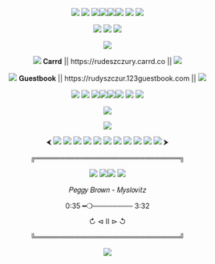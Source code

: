 <p align="center">
<img src=https://pixelsafari.neocities.org/favicon/symbol/heart/jelly.gif> <img src=https://pixelsafari.neocities.org/favicon/symbol/heart/jelly.gif> <img src=https://pixelsafari.neocities.org/dividers/rufflebows.png><img src=https://pixelsafari.neocities.org/dividers/rufflebows.png><img src=https://pixelsafari.neocities.org/dividers/rufflebows.png><img src=https://pixelsafari.neocities.org/dividers/rufflebows.png> <img src=https://pixelsafari.neocities.org/favicon/symbol/heart/jelly.gif> <img src=https://pixelsafari.neocities.org/favicon/symbol/heart/jelly.gif>
<p align="center">
<img src=https://pixelsafari.neocities.org/favicon/animals/bunny/bunny37.gif> <img src=https://pixelsafari.neocities.org/blinkies/loveyou.gif> <img src=https://pixelsafari.neocities.org/favicon/animals/bunny/bunny37.gif>
<p align="center">
<img src=https://cdn.discordapp.com/attachments/872217789589504031/1189297455720845322/ezgif.com-resize_2.gif?ex=659da691&is=658b3191&hm=a07c82b36344a0f0ac627098354b2bb78f0414b76eb4c6dccff97fe75ddc570a&>
  <p align="center">
<img src=https://pixelsafari.neocities.org/favicon/nature/plant/flower/pink6.gif> 𝐂𝐚𝐫𝐫𝐝 || https://rudeszczury.carrd.co || <img src=https://pixelsafari.neocities.org/favicon/nature/plant/flower/pink6.gif>
<p align="center">
<img src=https://pixelsafari.neocities.org/favicon/nature/plant/flower/pink6.gif> 𝐆𝐮𝐞𝐬𝐭𝐛𝐨𝐨𝐤 || https://rudyszczur.123guestbook.com || <img src=https://pixelsafari.neocities.org/favicon/nature/plant/flower/pink6.gif>
<p align="center">
<img src=https://pixelsafari.neocities.org/favicon/symbol/heart/jelly.gif> <img src=https://pixelsafari.neocities.org/favicon/symbol/heart/jelly.gif> <img src=https://pixelsafari.neocities.org/dividers/rufflebows.png><img src=https://pixelsafari.neocities.org/dividers/rufflebows.png><img src=https://pixelsafari.neocities.org/dividers/rufflebows.png><img src=https://pixelsafari.neocities.org/dividers/rufflebows.png> <img src=https://pixelsafari.neocities.org/favicon/symbol/heart/jelly.gif> <img src=https://pixelsafari.neocities.org/favicon/symbol/heart/jelly.gif>
<p align="center">
<img src=https://gifcity.carrd.co/assets/images/gallery94/7a670b97.gif?v=7421cb56>
<p align="center">
<img src=https://pixelsafari.neocities.org/dividers/bow/black.png>
<p align="center">
⮜ <img src=https://media.discordapp.net/attachments/684498367274811409/1189274938616586321/ab1.png?ex=659d9199&is=658b1c99&hm=623e73b2725a57cf32662ff6141ea99a1bd51c5c2c3077ecea2058d83584568a&=&format=webp&quality=lossless&width=25&height=25> 
<img src=https://media.discordapp.net/attachments/684498367274811409/1189274938876637275/mys.png?ex=659d9199&is=658b1c99&hm=e7136ba86e48fc5691e11e83b7b19937302883a413d3c847e147950268483edb&=&format=webp&quality=lossless&width=40&height=40> 
<img src=https://media.discordapp.net/attachments/684498367274811409/1189274939430281329/pp.png?ex=659d9199&is=658b1c99&hm=d00595c18c13a896552c03bfc633cb88f7d0a25950e1b5f900e8424508c1b353&=&format=webp&quality=lossless&width=55&height=55> 
<img src=https://media.discordapp.net/attachments/684498367274811409/1189274939728081158/tc.png?ex=659d9199&is=658b1c99&hm=999a960b5b03ce3ea029f1004dc3436361745e770bf9de57330cfccf47628da1&=&format=webp&quality=lossless&width=65&height=65> 
<img src=https://media.discordapp.net/attachments/684498367274811409/1189275172201566340/mcr.png?ex=659d91d0&is=658b1cd0&hm=41ce714357f82fd701b485dfb9ee5b08675d5ae1fb8799762af5db621dd99e70&=&format=webp&quality=lossless&width=72&height=72>
<img src=https://media.discordapp.net/attachments/684498367274811409/1189274939182829670/mys2.png?ex=659d9199&is=658b1c99&hm=5bf406f4195e54c25bb488a09b4a9e48235972b48303802a8e1d962129c8afc4&=&format=webp&quality=lossless&width=87&height=87> 
<img src=https://media.discordapp.net/attachments/684498367274811409/1189295643060084746/mcr2.png?ex=659da4e1&is=658b2fe1&hm=87f47ecc05d505a4b1916c034889517a5fa34af0d2f8b2eab0cbd70f56c1c067&=&format=webp&quality=lossless&width=72&height=72>
<img src=https://media.discordapp.net/attachments/872217789589504031/1189305027576221696/abb.png?ex=659dad9e&is=658b389e&hm=5d7486fc3c267129e6fcf56956d46420f37713bb852a3d1a7361a9d214500944&=&format=webp&quality=lossless&width=65&height=65> 
<img src=https://media.discordapp.net/attachments/684498367274811409/1189295642472890368/emo.png?ex=659da4e1&is=658b2fe1&hm=ec85833f3ed79bd8ce52252ef5374fc563e4162ac1db03e550746669e8112af0&=&format=webp&quality=lossless&width=55&height=55> 
<img src=https://media.discordapp.net/attachments/684498367274811409/1189295642770673735/emo2.png?ex=659da4e1&is=658b2fe1&hm=85414666904f466ee8349e41170c59fa00051cec984ff476b666c0e1adde511e&=&format=webp&quality=lossless&width=40&height=40> 
<img src=https://media.discordapp.net/attachments/684498367274811409/1189295643328528454/podsiadlo.png?ex=659da4e1&is=658b2fe1&hm=4abc8d3ef646697fe161a0ef0238444e222c901b3d4f26e94fb270f7348b7031&=&format=webp&quality=lossless&width=25&height=25> ⮞
<p align="center">
╔═════════════════════════════╗
<p align="center">
<img src=https://gifcity.carrd.co/assets/images/gallery92/c5f3c8a5.gif?v=7421cb56> <img src=https://gifcity.carrd.co/assets/images/gallery47/06ea90ae.gif?v=7421cb56><img src=https://gifcity.carrd.co/assets/images/gallery47/06ea90ae.gif?v=7421cb56> <img src=https://gifcity.carrd.co/assets/images/gallery92/c5f3c8a5.gif?v=7421cb56>
<p align="center">
𝑃𝑒𝑔𝑔𝑦 𝐵𝑟𝑜𝑤𝑛 - 𝑀𝑦𝑠𝑙𝑜𝑣𝑖𝑡𝑧
<p align="center">
0:35 ━❍──────── 3:32
<p align="center">
↻     ⊲  Ⅱ  ⊳     ↺
<p align="center">
╚═════════════════════════════╝
<p align="center">
<img src=https://pixelsafari.neocities.org/dividers/bow/black.png>
